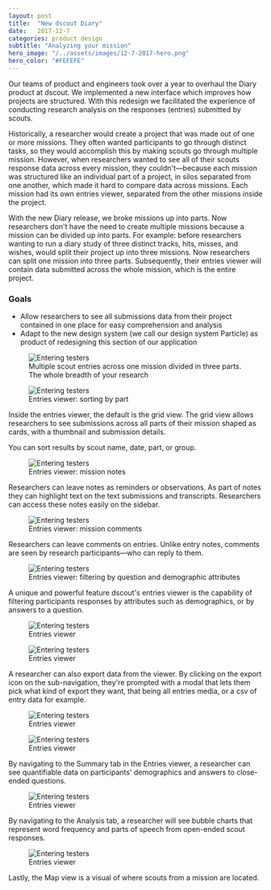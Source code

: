 ```yaml
---
layout: post
title:  "New dscout Diary"
date:   2017-12-7
categories: product design
subtitle: "Analyzing your mission"
hero_image: "/../assets/images/12-7-2017-hero.png"
hero_color: "#FEFEFE"
---
```

Our teams of product and engineers took over a year to overhaul the Diary product at dscout. We implemented a new interface which improves how projects are structured. With this redesign we facilitated the experience of conducting research analysis on the responses (entries) submitted by scouts.

Historically, a researcher would create a project that was made out of one or more missions. They often wanted participants to go through distinct tasks, so they would accomplish this by making scouts go through multiple mission. However, when researchers wanted to see all of their scouts response data across every mission, they couldn't—because each mission was structured like an individual part of a project, in silos separated from one another, which made it hard to compare data across missions. Each mission had its own entries viewer, separated from the other missions inside the project.

With the new Diary release, we broke missions up into parts. Now researchers don't have the need to create multiple missions because a mission can be divided up into parts. For example: before researchers wanting to run a diary study of three distinct tracks, hits, misses, and wishes, would split their project up into three missions. Now researchers can split one mission into three parts. Subsequently, their entries viewer will contain data submitted across the whole mission, which is the entire project.

### Goals
* Allow researchers to see all submissions data from their project contained in one place for easy comprehension and analysis
* Adapt to the new design system (we call our design system Particle) as product of redesigning this section of our application

<figure>
	<img src="../../../../../../assets/images/entries-1.png" alt="Entering testers" />
	<figcaption class="media-caption center">Multiple scout entries across one mission divided in three parts. The whole breadth of your research</figcaption>
</figure>

<figure>
	<img src="../../../../../../assets/images/entries-2.png" alt="Entering testers" />
	<figcaption class="media-caption center">Entries viewer: sorting by part</figcaption>
</figure>

Inside the entries viewer, the default is the grid view. The grid view allows researchers to see submissions across all parts of their mission shaped as cards, with a thumbnail and submission details.

You can sort results by scout name, date, part, or group.

<figure>
	<img src="../../../../../../assets/images/entries-3.png" alt="Entering testers" />
	<figcaption class="media-caption center">Entries viewer: mission notes</figcaption>
</figure>

Researchers can leave notes as reminders or observations. As part of notes they can highlight text on the text submissions and transcripts. Researchers can access these notes easily on the sidebar.

<figure>
	<img src="../../../../../../assets/images/entries-4.png" alt="Entering testers" />
	<figcaption class="media-caption center">Entries viewer: mission comments</figcaption>
</figure>

Researchers can leave comments on entries. Unlike entry notes, comments are seen by research participants—who can reply to them.

<figure>
	<img src="../../../../../../assets/images/entries-5.png" alt="Entering testers" />
	<figcaption class="media-caption center">Entries viewer: filtering by question and demographic attributes</figcaption>
</figure>

A unique and powerful feature dscout's entries viewer is the capability of filtering participants responses by attributes such as demographics, or by answers to a question.

<figure>
	<img src="../../../../../../assets/images/entries-6.png" alt="Entering testers" />
	<figcaption class="media-caption center">Entries viewer</figcaption>
</figure>

<figure>
	<img src="../../../../../../assets/images/entries-7.png" alt="Entering testers" />
	<figcaption class="media-caption center">Entries viewer</figcaption>
</figure>

A researcher can also export data from the viewer. By clicking on the export icon on the sub-navigation, they're prompted with a modal that lets them pick what kind of export they want, that being all entries media, or a csv of entry data for example.

<figure>
	<img src="../../../../../../assets/images/entries-8.png" alt="Entering testers" />
	<figcaption class="media-caption center">Entries viewer</figcaption>
</figure>

<figure>
	<img src="../../../../../../assets/images/entries-9.png" alt="Entering testers" />
	<figcaption class="media-caption center">Entries viewer</figcaption>
</figure>

By navigating to the Summary tab in the Entries viewer, a researcher can see quantifiable data on participants' demographics and answers to close-ended questions.

<figure>
	<img src="../../../../../../assets/images/entries-10.png" alt="Entering testers" />
	<figcaption class="media-caption center">Entries viewer</figcaption>
</figure>

By navigating to the Analysis tab, a researcher will see bubble charts that represent word frequency and parts of speech from open-ended scout responses.

<figure>
	<img src="../../../../../../assets/images/entries-12.png" alt="Entering testers" />
	<figcaption class="media-caption center">Entries viewer</figcaption>
</figure>

Lastly, the Map view is a visual of where scouts from a mission are located.

